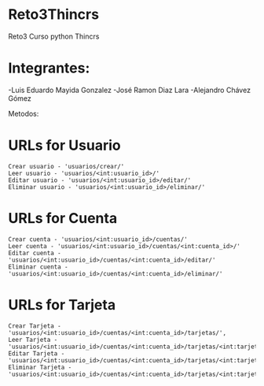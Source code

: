 # Reto3Thincrs
Reto3 Curso python Thincrs 
# Integrantes:
-Luis Eduardo Mayida Gonzalez
-José Ramon Diaz Lara
-Alejandro Chávez Gómez


Metodos:
  # URLs for Usuario
    Crear usuario - 'usuarios/crear/'
    Leer usuario - 'usuarios/<int:usuario_id>/'
    Editar usuario - 'usuarios/<int:usuario_id>/editar/'
    Eliminar usuario - 'usuarios/<int:usuario_id>/eliminar/'
    
  # URLs for Cuenta

    Crear cuenta - 'usuarios/<int:usuario_id>/cuentas/'
    Leer cuenta - 'usuarios/<int:usuario_id>/cuentas/<int:cuenta_id>/'
    Editar cuenta - 'usuarios/<int:usuario_id>/cuentas/<int:cuenta_id>/editar/'
    Eliminar cuenta - 'usuarios/<int:usuario_id>/cuentas/<int:cuenta_id>/eliminar/'
    
  # URLs for Tarjeta
    Crear Tarjeta - 'usuarios/<int:usuario_id>/cuentas/<int:cuenta_id>/tarjetas/',
    Leer Tarjeta - 'usuarios/<int:usuario_id>/cuentas/<int:cuenta_id>/tarjetas/<int:tarjeta_id>/',
    Editar Tarjeta - 'usuarios/<int:usuario_id>/cuentas/<int:cuenta_id>/tarjetas/<int:tarjeta_id>/editar/',
    Eliminar Tarjeta - 'usuarios/<int:usuario_id>/cuentas/<int:cuenta_id>/tarjetas/<int:tarjeta_id>/eliminar/',


